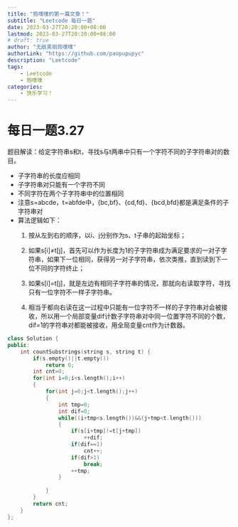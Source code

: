```yaml
---
title: "狍噗噗的第一篇文章！"
subtitle: "Leetcode 每日一题"
date: 2023-03-27T20:20:00+08:00
lastmod: 2023-03-27T20:20:00+08:00
# draft: true
author: "无敌美丽狍噗噗"
authorLink: "https://github.com/paopupupyc"
description: "Leetcode"
tags: 
    - Leetcode  
    - 狍噗噗
categories: 
    - 快乐学习！
---
```

# 每日一题3.27

题目解读：给定字符串s和t，寻找s与t两串中只有一个字符不同的子字符串对的数目。

- 子字符串的长度应相同
- 子字符串对只能有一个字符不同
- 不同字符在两个子字符串中的位置相同
- 注意s=abcde，t=abfde中，{bc,bf}、{cd,fd}、{bcd,bfd}都是满足条件的子字符串对
- 算法逻辑如下：
  1. 按从左到右的顺序，以i、j分别作为s、t子串的起始坐标；
  
  2. 如果s[i]$\neq$t[j]，首先可以作为长度为1的子字符串成为满足要求的一对子字符串，如果下一位相同，获得另一对子字符串，依次类推，直到读到下一位不同的字符终止；
  
  3. 如果s[i]$=$t[j]，就是左边有相同子字符串的情况，那就向右读取字符，寻找只有一位字符不一样子字符串。
  
  4. 相当于都向右读在这一过程中只能有一位字符不一样的子字符串对会被接收，所以用一个局部变量dif计数子字符串对中同一位置字符不同的个数，dif=1的字符串对都能被接收，用全局变量cnt作为计数器。
  
```c++
class Solution {
public:
    int countSubstrings(string s, string t) {
        if(s.empty()||t.empty())
            return 0;
        int cnt=0;
        for(int i=0;i<s.length();i++)
        {
            for(int j=0;j<t.length();j++)
            {
                int tmp=0;
                int dif=0;
                while((i+tmp<s.length())&&(j+tmp<t.length()))
                {
                    if(s[i+tmp]!=t[j+tmp])
                        ++dif;
                    if(dif==1)
                        cnt++;
                    if(dif>1)
                        break;
                    ++tmp;
                }
                
            }
        }
        return cnt;
    }
};
```



